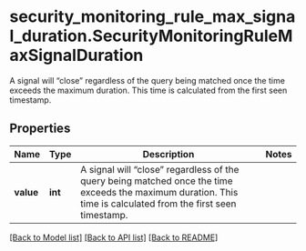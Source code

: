 # security_monitoring_rule_max_signal_duration.SecurityMonitoringRuleMaxSignalDuration

A signal will “close” regardless of the query being matched once the time exceeds the maximum duration. This time is calculated from the first seen timestamp.
## Properties
Name | Type | Description | Notes
------------ | ------------- | ------------- | -------------
**value** | **int** | A signal will “close” regardless of the query being matched once the time exceeds the maximum duration. This time is calculated from the first seen timestamp. | 

[[Back to Model list]](../README.md#documentation-for-models) [[Back to API list]](../README.md#documentation-for-api-endpoints) [[Back to README]](../README.md)


